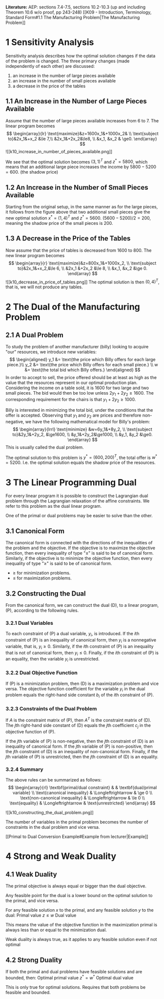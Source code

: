 **Literature:** AEP: sections 7.4-7.5, sections 10.2-10.3 (up and including Theorem 10.6 w/o proof, pp 243-248)
[[K09 - Introduction, Terminology, Standard Form#1.1 The Manufacturing Problem|The Manufacturing Problem]]
# 1 Sensitivity Analysis
Sensitivity analysis describes how the optimal solution changes if the data of the problem is changed. The three primary changes (made independently of each other) are discussed:
1. an increase in the number of large pieces available
2. an increase in the number of small pieces available
3. a decrease in the price of the tables
## 1.1 An Increase in the Number of Large Pieces Available
Assume that the number of large pieces available increases from 6 to 7. The linear program becomes
$$
\begin{array}{lr}
\text{maximize}&z=1600x_1&+1000x_2& \\
\text{subject to}&2x_1&+x_2 &\le 7,\\
&2x_1&+2x_2&\le8, \\
&x_1, &x_2 & \ge0.
\end{array}
$$
![[k10_increase_in_number_of_pieces_available.png]]

We see that the optimal solution becomes $(3, 1)^T$ and $z^* = 5800$, which means that an additional large piece increases the income by $5800-5200=600$. (the shadow price)
## 1.2 An Increase in the Number of Small Pieces Available
Starting from the original setup, in the same manner as for the large pieces, it follows from the figure above that two additional small pieces give the new optimal solution $x^*=(1,4)^T$ and $z^*=5600$. $(5600-5200)/2=200$, meaning the shadow price of the small pieces is 200. 
## 1.3 A Decrease in the Price of the Tables
Now assume that the price of tables is decreased from 1600 to 800. The new linear program becomes
$$
\begin{array}{r}
\text{maximize}&z=800x_1&+1000x_2, \\
\text{subject to}&2x_1&+x_2,&\le 6, \\
&2x_1 &+2x_2 &\le 8, \\
&x_1, &x_2 &\ge 0.
\end{array}
$$
![[k10_decrease_in_price_of_tables.png]]
The optimal solution is then $(0,4)^T$, that is, we will not produce any tables.
# 2 The Dual of the Manufacturing Problem
## 2.1 A Dual Problem
To study the problem of another manufacturer (billy) looking to acquire "our" resources, we introduce new variables:
$$
\begin{aligned}
y_1 &= \text{the price which Billy offers for each large piece.}\\
y_2 &= \text{the price which Billy offers for each small piece.} \\
w &= \text{the total bid which Billy offers.}
\end{aligned}
$$
In order to accept to sell, the price offered should be at least as high as the value that the resources represent in our optimal production plan. Considering the income on a table sold, it is 1600 for two large and two small pieces. The bid would then be too low unless $2y_1+2y_2 \ge 1600$. The corresponding requirement for the chairs is that $y_1 + 2y_2 \ge 1000$.

Billy is interested in minimizing the total bid, under the conditions that the offer is accepted. Observing that $y_1$ and $y_2$ are prices and therefore non-negative, we have the following mathematical model for Billy's problem:
$$
\begin{array}{lrrl}
\text{minimize} &w=6y_1&+8y_2, \\
\text{subject to}&2y_1&+2y_2, &\ge1600, \\
&y_1&+2y_2&\ge1000, \\
&y_1, &y_2 &\ge0.
\end{array}
$$
This is usually called the dual problem.

The optimal solution to this problem is $y^*=(600, 200)^T$, the total offer is $w^*=5200$. I.e. the optimal solution equals the shadow price of the resources.
# 3 The Linear Programming Dual
For every linear program it is possible to construct the Lagrangian dual problem through the Lagrangian relaxation of the affine constraints. We refer to this problem as the dual linear program.

One of the primal or dual problems may be easier to solve than the other.
## 3.1 Canonical Form
The canonical form is connected with the directions of the inequalities of the problem and the objective. If the objective is to maximize the objective function, then every inequality of type "$\le$" is said to be of canonical form. Similarly, if the objective is to minimize the objective function, then every inequality of type "$\ge$" is said to be of canonical form.
- $\ge$ for minimization problems.
- $\le$ for maximization problems.
## 3.2 Constructing the Dual
From the canonical form, we can construct the dual (D), to a linear program, (P), according to the following rules.
### 3.2.1 Dual Variables
To each constraint of (P) a dual variable, $y_i$, is introduced. If the $i$th constraint of (P) is an inequality of canonical form, then $y_i$ is a nonnegative variable, that is, $y_i \ge 0$. Similarly, if the $i$th constraint of (P) is an inequality that is not of canonical form, then $y_i \le 0$. Finally, if the $i$th constraint of (P) is an equality, then the variable $y_i$ is unrestricted.
### 3.2.2 Dual Objective Function
If (P) is a minimization problem, then (D) is a maximization problem and vice versa. The objective function coefficient for the variable $y_i$ in the dual problem equals the right-hand side constant $b_i$ of the $i$th constraint of (P).
### 3.2.3 Constraints of the Dual Problem
If $A$ is the constraint matrix of (P), then $A^T$ is the constraint matrix of (D). The $j$th right-hand side constant of (D) equals the $j$th coefficient $c_j$ in the objective function of (P).

If the $j$th variable of (P) is non-negative, then the $j$th constraint of (D) is an inequality of canonical form. If the $j$th variable of (P) is non-positive, then the $j$th constraint of (D) is an inequality of non-canonical form. Finally, if the $j$th variable of (P) is unrestricted, then the $j$th constraint of (D) is an equality.
### 3.2.4 Summary
The above rules can be summarized as follows:
$$
\begin{array}{rl}
\textbf{primal/dual constraint} & & \textbf{dual/primal variable} \\
\text{canonical inequality} & \Longleftrightarrow & \ge 0 \\
\text{non-canonical inequality} & \Longleftrightarrow & \le 0 \\
\text{equality} & \Longleftrightarrow & \text{unrestricted}
\end{array}
$$

![[k10_constructing_the_dual_problem.png]]

The number of variables in the primal problem becomes the number of constraints in the dual problem and vice versa.

[[Primal to Dual Conversion Example#Example from lecturer|Example]]
# 4 Strong and Weak Duality
## 4.1 Weak Duality
The primal objective is always equal or bigger than the dual objective.

Any feasible point for the dual is a lower bound on the optimal solution to the primal, and vice versa. 

For any feasible solution $x$ to the primal, and any feasible solution $y$ to the dual:
Primal value $z \le w$ Dual value

This means the value of the objective function in the maximization primal is always less than or equal to the minimization dual.

Weak duality is always true, as it applies to any feasible solution even if not optimal
## 4.2 Strong Duality
If both the primal and dual problems have feasible solutions and are bounded, then:
Optimal primal value $z^* = w^*$ Optimal dual value

This is only true for optimal solutions. Requires that both problems be feasible and bounded.
